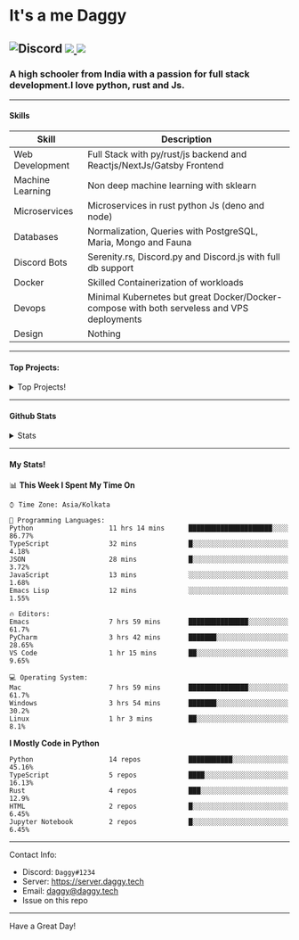 
# It's a me Daggy

![Discord](https://img.shields.io/discord/491175207122370581?color=black&label=Discord&logo=discord) ![](https://img.shields.io/endpoint?url=https://dev.discordprofiles.me/api/badge/vscode/491174779278065689)<a href="https://github.com/Daggy1234">
  <img src="https://komarev.com/ghpvc/?username=Daggy1234&style=flat-square" />
</a>
 ----

### A high schooler from India with a passion for full stack development.I love python, rust and Js. 

-----

#### Skills

| Skill | Description |
| ----- | ----------- |
| Web Development | Full Stack with py/rust/js backend and Reactjs/NextJs/Gatsby Frontend
| Machine Learning | Non deep machine learning with sklearn |
| Microservices | Microservices in rust python Js (deno and node) |
| Databases | Normalization, Queries with PostgreSQL, Maria, Mongo and Fauna |
| Discord Bots | Serenity.rs, Discord.py and Discord.js with full db support |
| Docker | Skilled Containerization of workloads |
| Devops | Minimal Kubernetes but great Docker/Docker-compose with both serveless and VPS deployments |
| Design | Nothing |

---

#### Top Projects:
<details>
  <summary>Top Projects!</summary>
    
   - [Dagpi](https://dagpi.xyz) : Full stack api built with rust, postgres, redis, python and typescript with Full frontend dashboard and  full monitoring. Also 2 api wrappers for it.
    
   - [Dagbot](https://dagbot.daggy.tech): discord bot with website and feedback along with large fully customisable interface using Postgres and discord.py
    
   - [R.Daggy](https://github.com/Daggy1234/r/daggy): Private discord bot for my server with rust
    
   - [New York Pizza](https://github.com/Daggy1234/NewYorkPizza): A data science study that uses Data analysis and ML to predict the best place to open a pizza shop
 
</details>

-----

#### Github Stats

<details>
  <summary>Stats</summary>
<a href="https://github.com/Daggy1234">
  <img src="https://github-readme-stats.vercel.app/api?username=Daggy1234&show_icons=true&hide_border=true" />
</a><a href="https://github.com/Daggy1234">
  <img src="https://github-readme-stats.vercel.app/api/top-langs/?username=Daggy1234&layout=compact&langs_count=9&hide=css,html" />
</a>
</details>
  
---

#### My Stats!

<!--START_SECTION:waka-->
📊 **This Week I Spent My Time On** 

```text
⌚︎ Time Zone: Asia/Kolkata

💬 Programming Languages: 
Python                   11 hrs 14 mins      █████████████████████░░░░   86.77% 
TypeScript               32 mins             █░░░░░░░░░░░░░░░░░░░░░░░░   4.18% 
JSON                     28 mins             █░░░░░░░░░░░░░░░░░░░░░░░░   3.72% 
JavaScript               13 mins             ░░░░░░░░░░░░░░░░░░░░░░░░░   1.68% 
Emacs Lisp               12 mins             ░░░░░░░░░░░░░░░░░░░░░░░░░   1.55%

🔥 Editors: 
Emacs                    7 hrs 59 mins       ███████████████░░░░░░░░░░   61.7% 
PyCharm                  3 hrs 42 mins       ███████░░░░░░░░░░░░░░░░░░   28.65% 
VS Code                  1 hr 15 mins        ██░░░░░░░░░░░░░░░░░░░░░░░   9.65%

💻 Operating System: 
Mac                      7 hrs 59 mins       ███████████████░░░░░░░░░░   61.7% 
Windows                  3 hrs 54 mins       ███████░░░░░░░░░░░░░░░░░░   30.2% 
Linux                    1 hr 3 mins         ██░░░░░░░░░░░░░░░░░░░░░░░   8.1%

```

**I Mostly Code in Python** 

```text
Python                   14 repos            ███████████░░░░░░░░░░░░░░   45.16% 
TypeScript               5 repos             ████░░░░░░░░░░░░░░░░░░░░░   16.13% 
Rust                     4 repos             ███░░░░░░░░░░░░░░░░░░░░░░   12.9% 
HTML                     2 repos             █░░░░░░░░░░░░░░░░░░░░░░░░   6.45% 
Jupyter Notebook         2 repos             █░░░░░░░░░░░░░░░░░░░░░░░░   6.45%

```



<!--END_SECTION:waka-->

---

Contact Info:

- Discord: `Daggy#1234`
- Server: https://server.daggy.tech
- Email: daggy@daggy.tech
- Issue on this repo

-----
Have a Great Day!
